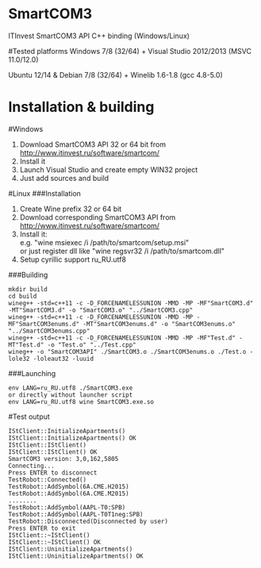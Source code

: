 # SmartCOM3
ITInvest SmartCOM3 API C++ binding (Windows/Linux)

#Tested platforms
Windows 7/8 (32/64) + Visual Studio 2012/2013 (MSVC 11.0/12.0)

Ubuntu 12/14 & Debian 7/8 (32/64) + Winelib 1.6-1.8 (gcc 4.8-5.0)

# Installation & building
#Windows
1. Download SmartCOM3 API 32 or 64 bit from http://www.itinvest.ru/software/smartcom/
2. Install it
3. Launch Visual Studio and create empty WIN32 project
4. Just add sources and build

#Linux
###Installation
1. Create Wine prefix 32 or 64 bit
2. Download corresponding SmartCOM3 API from http://www.itinvest.ru/software/smartcom/
3. Install it:      
    e.g. "wine msiexec /i /path/to/smartcom/setup.msi"    
    or just register dll like "wine regsvr32 /i /path/to/smartcom.dll"
4. Setup cyrillic support ru_RU.utf8

###Building
```
mkdir build
cd build
wineg++ -std=c++11 -c -D_FORCENAMELESSUNION -MMD -MP -MF"SmartCOM3.d" -MT"SmartCOM3.d" -o "SmartCOM3.o" "../SmartCOM3.cpp"
wineg++ -std=c++11 -c -D_FORCENAMELESSUNION -MMD -MP -MF"SmartCOM3enums.d" -MT"SmartCOM3enums.d" -o "SmartCOM3enums.o" "../SmartCOM3enums.cpp"
wineg++ -std=c++11 -c -D_FORCENAMELESSUNION -MMD -MP -MF"Test.d" -MT"Test.d" -o "Test.o" "../Test.cpp"
wineg++ -o "SmartCOM3API" ./SmartCOM3.o ./SmartCOM3enums.o ./Test.o -lole32 -loleaut32 -luuid
```
###Launching
```
env LANG=ru_RU.utf8 ./SmartCOM3.exe    
or directly without launcher script
env LANG=ru_RU.utf8 wine SmartCOM3.exe.so
```
#Test output
```
IStClient::InitializeApartments()
IStClient::InitializeApartments() OK
IStClient::IStClient()
IStClient::IStClient() OK
SmartCOM3 version: 3,0,162,5805
Connecting...
Press ENTER to disconnect
TestRobot::Connected()
TestRobot::AddSymbol(6A.CME.H2015)
TestRobot::AddSymbol(6A.CME.M2015)
........
TestRobot::AddSymbol(AAPL-T0:SPB)
TestRobot::AddSymbol(AAPL-T0T1neg:SPB)
TestRobot::Disconnected(Disconnected by user)
Press ENTER to exit
IStClient::~IStClient()
IStClient::~IStClient() OK
IStClient::UninitializeApartments()
IStClient::UninitializeApartments() OK
```
